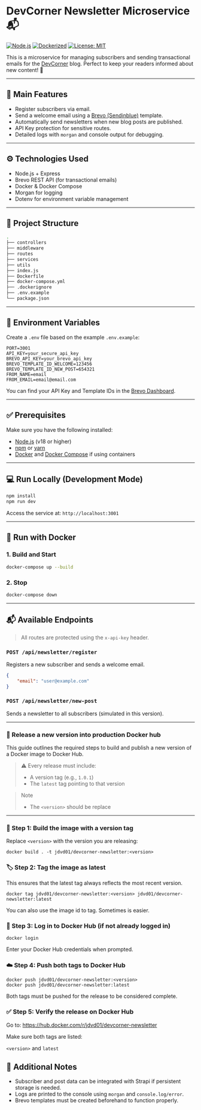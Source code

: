 # DevCorner Newsletter Microservice 📬

[![Node.js](https://img.shields.io/badge/node-18%2B-brightgreen)](https://nodejs.org/)
[![Dockerized](https://img.shields.io/badge/docker-ready-blue)](https://www.docker.com/)
[![License: MIT](https://img.shields.io/badge/license-MIT-yellow.svg)](https://opensource.org/licenses/MIT)

This is a microservice for managing subscribers and sending transactional emails for the [DevCorner](https://devcorner.top) blog. Perfect to keep your readers informed about new content! 🚀

---

## 🚀 Main Features

- Register subscribers via email.
- Send a welcome email using a [Brevo (Sendinblue)](https://www.brevo.com/) template.
- Automatically send newsletters when new blog posts are published.
- API Key protection for sensitive routes.
- Detailed logs with `morgan` and console output for debugging.

---

## ⚙️ Technologies Used

- Node.js + Express
- Brevo REST API (for transactional emails)
- Docker & Docker Compose
- Morgan for logging
- Dotenv for environment variable management

---

## 📁 Project Structure

```bash
.
├── controllers
├── middleware
├── routes
├── services
├── utils
├── index.js
├── Dockerfile
├── docker-compose.yml
├── .dockerignore
├── .env.example
└── package.json
```

---

## 🔐 Environment Variables

Create a `.env` file based on the example `.env.example`:

```env
PORT=3001
API_KEY=your_secure_api_key
BREVO_API_KEY=your_brevo_api_key
BREVO_TEMPLATE_ID_WELCOME=123456
BREVO_TEMPLATE_ID_NEW_POST=654321
FROM_NAME=email
FROM_EMAIL=email@email.com
```

You can find your API Key and Template IDs in the [Brevo Dashboard](https://app.brevo.com/account/SMTP).

---

## ✅ Prerequisites

Make sure you have the following installed:

- [Node.js](https://nodejs.org/) (v18 or higher)
- [npm](https://www.npmjs.com/) or [yarn](https://yarnpkg.com/)
- [Docker](https://www.docker.com/) and [Docker Compose](https://docs.docker.com/compose/) if using containers

---

## 💻 Run Locally (Development Mode)

```bash
npm install
npm run dev
```

Access the service at: `http://localhost:3001`

---

## 🐳 Run with Docker

### 1. Build and Start

```bash
docker-compose up --build
```

### 2. Stop

```bash
docker-compose down
```

---

## 📬 Available Endpoints

> All routes are protected using the `x-api-key` header.

### `POST /api/newsletter/register`

Registers a new subscriber and sends a welcome email.

```json
{
	"email": "user@example.com"
}
```

### `POST /api/newsletter/new-post`

Sends a newsletter to all subscribers (simulated in this version).

---

### 🚀 Release a new version into production Docker hub

This guide outlines the required steps to build and publish a new version of a Docker image to Docker Hub.

> ⚠️ Every release must include:
>
> - A version tag (e.g., `1.0.1`)
> - The `latest` tag pointing to that version

> Note
>
> - The `<version>` should be replace

---

### 🧱 Step 1: Build the image with a version tag

Replace `<version>` with the version you are releasing:

```shell
docker build . -t jdvd01/devcorner-newsletter:<version>
```

### 🏷️ Step 2: Tag the image as latest

This ensures that the latest tag always reflects the most recent version.

```shell
docker tag jdvd01/devcorner-newsletter:<version> jdvd01/devcorner-newsletter:latest
```

You can also use the image id to tag. Sometimes is easier.

### 🔐 Step 3: Log in to Docker Hub (if not already logged in)

```shell
docker login
```

Enter your Docker Hub credentials when prompted.

### ☁️ Step 4: Push both tags to Docker Hub

```shell
docker push jdvd01/devcorner-newsletter:<version>
docker push jdvd01/devcorner-newsletter:latest
```

Both tags must be pushed for the release to be considered complete.

### ✅ Step 5: Verify the release on Docker Hub

Go to: https://hub.docker.com/r/jdvd01/devcorner-newsletter

Make sure both tags are listed:

`<version>` and `latest`

## 📝 Additional Notes

- Subscriber and post data can be integrated with Strapi if persistent storage is needed.
- Logs are printed to the console using `morgan` and `console.log/error`.
- Brevo templates must be created beforehand to function properly.
